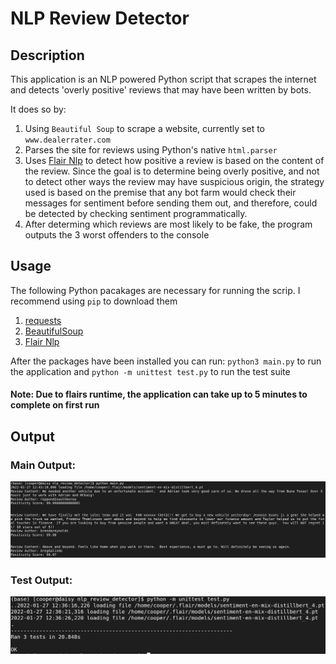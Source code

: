 # NLP Review Detector

## Description
This application is an NLP powered Python script that scrapes the internet and detects 'overly positive' reviews that may have been written by bots.

It does so by: 
1. Using `Beautiful Soup` to scrape a website, currently set to `www.dealerrater.com`
2. Parses the site for reviews using Python's native `html.parser`
3. Uses [Flair Nlp](https://github.com/flairNLP/flair) to detect how positive a review is based on the content of the review. Since the goal is to determine being overly positive, and not to detect other ways the review may have suspicious origin, the strategy used is based on the premise that any bot farm would check their messages for sentiment before sending them out, and therefore, could be detected by checking sentiment programmatically.   
5. After determing which reviews are most likely to be fake, the program outputs the 3 worst offenders to the console

## Usage
The following Python pacakages are necessary for running the scrip. I recommend using `pip` to download them 
1. [requests](https://docs.python-requests.org/en/latest/)                                                                           
2. [BeautifulSoup](https://www.crummy.com/software/BeautifulSoup/bs4/doc/)                                                             
3. [Flair Nlp](https://github.com/flairNLP/flair) 

After the packages have been installed you can run: 
`python3 main.py` to run the application 
and 
`python -m unittest test.py` to run the test suite

#### Note: Due to flairs runtime, the application can take up to 5 minutes to complete on first run

## Output
### Main Output:
![Main Output](https://github.com/MichaelDCooper/nlp_review_detector/blob/main/img/review_detector_main.png?raw=true)

### Test Output: 
![Test Output](https://github.com/MichaelDCooper/nlp_review_detector/blob/main/img/review_detector_test.png?raw=true)

